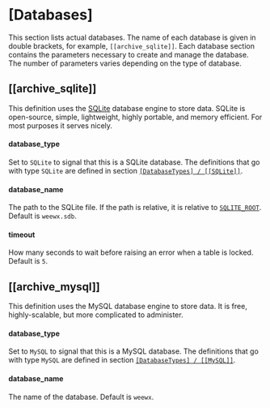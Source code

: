 # [Databases]

This section lists actual databases. The name of each database is given in
double brackets, for example, `[[archive_sqlite]]`. Each database section
contains the parameters necessary to create and manage the database. The
number of parameters varies depending on the type of database.

## [[archive_sqlite]]

This definition uses the [SQLite](https://sqlite.org/) database engine to
store data. SQLite is open-source, simple, lightweight, highly portable, and
memory efficient. For most purposes it serves nicely.

#### database_type

Set to `SQLite` to signal that this is a SQLite database. The definitions that
go with type `SQLite` are defined in section
[`[DatabaseTypes] / [[SQLite]]`](database-types.md#sqlite).

#### database_name

The path to the SQLite file. If the path is relative, it is relative to
[`SQLITE_ROOT`](database-types.md#sqlite_root). Default is `weewx.sdb`.

#### timeout

How many seconds to wait before raising an error when a table is locked.
Default is `5`.

## [[archive_mysql]]

This definition uses the MySQL database engine to store data. It is free,
highly-scalable, but more complicated to administer.

#### database_type

Set to `MySQL` to signal that this is a MySQL database. The definitions that
go with type `MySQL` are defined in section
[`[DatabaseTypes] / [[MySQL]]`](database-types.md#mysql).

#### database_name

The name of the database. Default is `weewx`.

